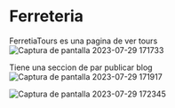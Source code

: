 # Ferreteria
FerretiaTours es una pagina de ver tours
![Captura de pantalla 2023-07-29 171733](https://github.com/dy-olivares/Ferreteria/assets/129364431/cc972e04-84ea-46ea-a6e7-27a52aa6dd6c)

Tiene una seccion de par publicar blog 
![Captura de pantalla 2023-07-29 171917](https://github.com/dy-olivares/Ferreteria/assets/129364431/008dd830-acef-4069-b5b0-5f6bf99d65db)

![Captura de pantalla 2023-07-29 172345](https://github.com/dy-olivares/Ferreteria/assets/129364431/3d6af782-a1e6-48e8-8843-2796a2c34c98)
